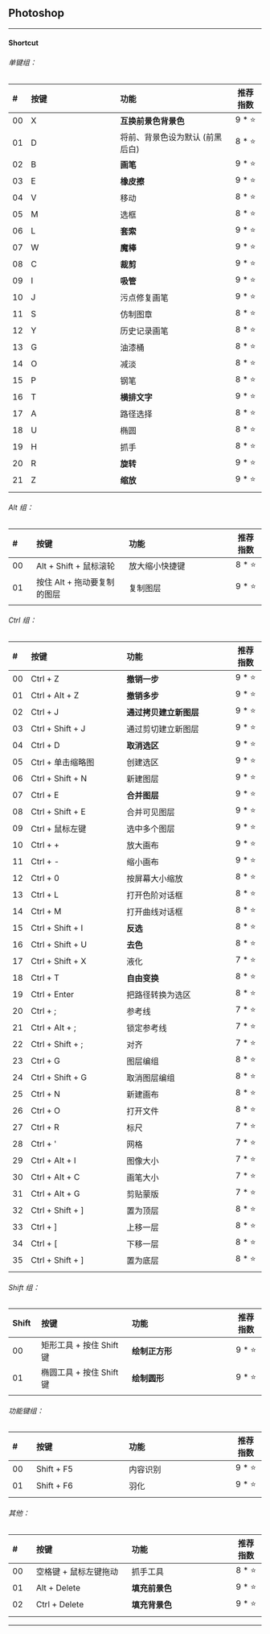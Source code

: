## Photoshop

---

#### Shortcut

###### 单键组：

| # | 按键 | 功能 | 推荐指数 |
| :--- | :--- | :--- | :---: |
| 00 | X | **互换前景色背景色** | 9 * ⭐ |
| 01 | D | 将前、背景色设为默认 (前黑后白) | 8 * ⭐ |
| 02 | B | **画笔** | 9 * ⭐ |
| 03 | E | **橡皮擦** | 9 * ⭐ |
| 04 | V | 移动 | 8 * ⭐ |
| 05 | M | 选框 | 8 * ⭐ |
| 06 | L | **套索** | 9 * ⭐ |
| 07 | W | **魔棒** | 9 * ⭐ |
| 08 | C | **裁剪** | 9 * ⭐ |
| 09 | I | **吸管** | 9 * ⭐ |
| 10 | J | 污点修复画笔 | 9 * ⭐ |
| 11 | S | 仿制图章 | 8 * ⭐ |
| 12 | Y | 历史记录画笔 | 8 * ⭐ |
| 13 | G | 油漆桶 | 8 * ⭐ |
| 14 | O | 减淡 | 8 * ⭐ |
| 15 | P | 钢笔 | 8 * ⭐ |
| 16 | T | **横排文字** | 9 * ⭐ |
| 17 | A | 路径选择 | 8 * ⭐ |
| 18 | U | 椭圆 | 8 * ⭐ |
| 19 | H | 抓手 | 8 * ⭐ |
| 20 | R | **旋转** | 9 * ⭐ |
| 21 | Z | **缩放** | 9 * ⭐ |
|  |<img width=400px/>|<img width=500px/>|<img width=100px/>|

###### Alt 组：

| # | 按键 | 功能 | 推荐指数 |
| :--- | :--- | :--- | :---: |
| 00 | Alt + Shift + 鼠标滚轮 | 放大缩小快捷键 | 8 * ⭐ |
| 01 | 按住 Alt + 拖动要复制的图层 | 复制图层 | 9 * ⭐ |
|<img width=50px/>|<img width=400px/>|<img width=500px/>|<img width=100px/>|

###### Ctrl 组：

| # | 按键 | 功能 | 推荐指数 |
| :--- | :--- | :--- | :---: |
| 00 | Ctrl + Z | **撤销一步** | 9 * ⭐ |
| 01 | Ctrl + Alt + Z | **撤销多步** | 9 * ⭐ |
| 02 | Ctrl + J | **通过拷贝建立新图层** | 9 * ⭐ |
| 03 | Ctrl + Shift + J | 通过剪切建立新图层 | 9 * ⭐ |
| 04 | Ctrl + D | **取消选区** | 9 * ⭐ |
| 05 | Ctrl + 单击缩略图 | 创建选区 | 9 * ⭐ |
| 06 | Ctrl + Shift + N | 新建图层 | 9 * ⭐ |
| 07 | Ctrl + E | **合并图层** | 9 * ⭐ |
| 08 | Ctrl + Shift + E | 合并可见图层 | 9 * ⭐ |
| 09 | Ctrl + 鼠标左键 | 选中多个图层 | 9 * ⭐ |
| 10 | Ctrl + + | 放大画布 | 9 * ⭐ |
| 11 | Ctrl + - | 缩小画布 | 9 * ⭐ | 
| 12 | Ctrl + 0 | 按屏幕大小缩放 | 8 * ⭐ |
| 13 | Ctrl + L | 打开色阶对话框 | 8 * ⭐ |
| 14 | Ctrl + M | 打开曲线对话框 | 8 * ⭐ |
| 15 | Ctrl + Shift + I | **反选** | 8 * ⭐ |
| 16 | Ctrl + Shift + U | **去色** | 8 * ⭐ |
| 17 | Ctrl + Shift + X | 液化 | 7 * ⭐ |
| 18 | Ctrl + T | **自由变换** | 8 * ⭐ |
| 19 | Ctrl + Enter | 把路径转换为选区 | 8 * ⭐ |
| 20 | Ctrl + ; | 参考线 | 7 * ⭐ |
| 21 | Ctrl + Alt + ; | 锁定参考线 | 7 * ⭐ |
| 22 | Ctrl + Shift + ; | 对齐 | 7 * ⭐ |
| 23 | Ctrl + G | 图层编组 | 8 * ⭐ |
| 24 | Ctrl + Shift + G | 取消图层编组 | 8 * ⭐ |
| 25 | Ctrl + N | 新建画布 | 8 * ⭐ |
| 26 | Ctrl + O | 打开文件 | 8 * ⭐ |
| 27 | Ctrl + R | 标尺 | 7 * ⭐ |
| 28 | Ctrl + ' | 网格 | 7 * ⭐ |
| 29 | Ctrl + Alt + I | 图像大小 | 7 * ⭐ |
| 30 | Ctrl + Alt + C | 画笔大小 | 7 * ⭐ |
| 31 | Ctrl + Alt + G | 剪贴蒙版 | 7 * ⭐ |
| 32 | Ctrl + Shift + ] | 置为顶层 | 8 * ⭐ |
| 33 | Ctrl + ] | 上移一层 | 8 * ⭐ |
| 34 | Ctrl + [ | 下移一层 | 8 * ⭐ |
| 35 | Ctrl + Shift + ] | 置为底层 | 8 * ⭐ |
| |<img width=400px/>|<img width=500px/>|<img width=100px/>|

###### Shift 组：

| Shift | 按键 | 功能 | 推荐指数 |
| :--- | :--- | :--- | :---: |
| 00 | 矩形工具 + 按住 Shift 键 | **绘制正方形** | 9 * ⭐ |
| 01 | 椭圆工具 + 按住 Shift 键 | **绘制圆形** | 9 * ⭐ |
|<img width=50px/>|<img width=400px/>|<img width=500px/>|<img width=100px/>|

###### 功能键组：

| # | 按键 | 功能 | 推荐指数 |
| :--- | :--- | :--- | :---: |
| 00 | Shift + F5 | 内容识别 | 9 * ⭐ |
| 01 | Shift + F6 | 羽化 | 9 * ⭐ |
|<img width=50px/>|<img width=400px/>|<img width=500px/>|<img width=100px/>|

###### 其他：

| # | 按键 | 功能 | 推荐指数 |
| :--- | :--- | :--- | :---: |
| 00 | 空格键 + 鼠标左键拖动 | 抓手工具 | 8 * ⭐ |
| 01 | Alt + Delete | **填充前景色** | 9 * ⭐ |
| 02 | Ctrl + Delete | **填充背景色** | 9 * ⭐ |
|<img width=50px/>|<img width=400px/>|<img width=500px/>|<img width=100px/>|

---





